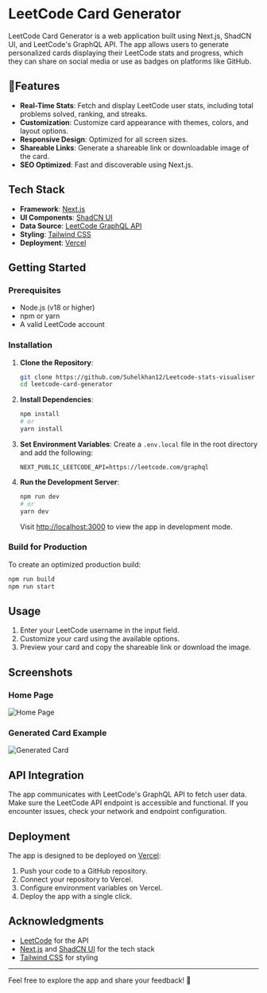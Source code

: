 
# LeetCode Card Generator

LeetCode Card Generator is a web application built using Next.js, ShadCN UI, and LeetCode's GraphQL API. The app allows users to generate personalized cards displaying their LeetCode stats and progress, which they can share on social media or use as badges on platforms like GitHub.



## 🌟Features

- **Real-Time Stats**: Fetch and display LeetCode user stats, including total problems solved, ranking, and streaks.
- **Customization**: Customize card appearance with themes, colors, and layout options.
- **Responsive Design**: Optimized for all screen sizes.
- **Shareable Links**: Generate a shareable link or downloadable image of the card.
- **SEO Optimized**: Fast and discoverable using Next.js.


## Tech Stack

- **Framework**: [Next.js](https://nextjs.org/)  
- **UI Components**: [ShadCN UI](https://shadcn.dev/)  
- **Data Source**: [LeetCode GraphQL API](https://leetcode.com/graphql)  
- **Styling**: [Tailwind CSS](https://tailwindcss.com/)  
- **Deployment**: [Vercel](https://vercel.com/)

## Getting Started

### Prerequisites

- Node.js (v18 or higher)
- npm or yarn
- A valid LeetCode account

### Installation

1. **Clone the Repository**:
   ```bash
   git clone https://github.com/Suhelkhan12/Leetcode-stats-visualiser
   cd leetcode-card-generator
   ```

2. **Install Dependencies**:
   ```bash
   npm install
   # or
   yarn install
   ```

3. **Set Environment Variables**:
   Create a `.env.local` file in the root directory and add the following:
   ```env
   NEXT_PUBLIC_LEETCODE_API=https://leetcode.com/graphql
   ```

4. **Run the Development Server**:
   ```bash
   npm run dev
   # or
   yarn dev
   ```

   Visit [http://localhost:3000](http://localhost:3000) to view the app in development mode.

### Build for Production

To create an optimized production build:
```bash
npm run build
npm run start
```

## Usage

1. Enter your LeetCode username in the input field.
2. Customize your card using the available options.
3. Preview your card and copy the shareable link or download the image.

## Screenshots

### Home Page
![Home Page](https://cdn.jsdelivr.net/gh/Suhelkhan12/Leetcode-stats-visualiser@latest/public/Screenshot%202024-12-25%20at%2011.28.38%E2%80%AFPM.png)

### Generated Card Example
![Generated Card](https://cdn.jsdelivr.net/gh/Suhelkhan12/Leetcode-stats-visualiser@latest/public/Screenshot%202024-12-25%20at%2011.28.59%E2%80%AFPM.png)

## API Integration

The app communicates with LeetCode's GraphQL API to fetch user data. Make sure the LeetCode API endpoint is accessible and functional. If you encounter issues, check your network and endpoint configuration.

## Deployment

The app is designed to be deployed on [Vercel](https://vercel.com/):

1. Push your code to a GitHub repository.
2. Connect your repository to Vercel.
3. Configure environment variables on Vercel.
4. Deploy the app with a single click.

## Acknowledgments

- [LeetCode](https://leetcode.com/) for the API
- [Next.js](https://nextjs.org/) and [ShadCN UI](https://shadcn.dev/) for the tech stack
- [Tailwind CSS](https://tailwindcss.com/) for styling

---

Feel free to explore the app and share your feedback! 🎉
